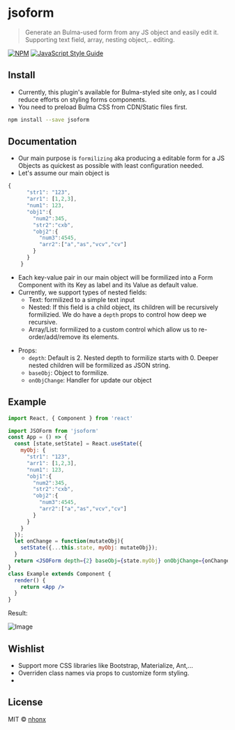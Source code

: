 # jsoform

> Generate an Bulma-used form from any JS object and easily edit it. Supporting text field, array, nesting object,.. editing.

[![NPM](https://img.shields.io/npm/v/jsoform.svg)](https://www.npmjs.com/package/jsoform) [![JavaScript Style Guide](https://img.shields.io/badge/code_style-standard-brightgreen.svg)](https://standardjs.com)

## Install
* Currently, this plugin's available for Bulma-styled site only, as I could reduce efforts on styling forms components.
* You need to preload Bulma CSS from CDN/Static files first.
```bash
npm install --save jsoform
```

## Documentation
* Our main purpose is `formilizing` aka producing a editable form for a JS Objects as quickest as possible with least configuration needed.
* Let's assume our main object is
```js
{
      "str1": "123",
      "arr1": [1,2,3],
      "num1": 123,
      "obj1":{
        "num2":345,
        "str2":"cxb",
        "obj2":{
          "num3":4545,
          "arr2":["a","as","vcv","cv"]
        }
      }
    }
```
  - Each key-value pair in our main object will be formilized into a Form Component with its Key as label and its Value as default value.
  - Currently, we support types of nested fields:
    - Text: formilized to a simple text input
    - Nested: If this field is a child object, its children will be recursively formilizied. We do have a `depth` props to control how deep we recursive.
    - Array/List: formilized to a custom control which allow us to re-order/add/remove its elements. 
* Props:
  - `depth`: Default is 2. Nested depth to formilize starts with 0. Deeper nested children will be formilized as JSON string.
  - `baseObj`: Object to formilize. 
  - `onObjChange`: Handler for update our object

## Example

```jsx
import React, { Component } from 'react'

import JSOForm from 'jsoform'
const App = () => {
  const [state,setState] = React.useState({
    myObj: {
      "str1": "123",
      "arr1": [1,2,3],
      "num1": 123,
      "obj1":{
        "num2":345,
        "str2":"cxb",
        "obj2":{
          "num3":4545,
          "arr2":["a","as","vcv","cv"]
        }
      }
    }
  });
  let onChange = function(mutateObj){
    setState({...this.state, myObj: mutateObj});
  }
  return <JSOForm depth={2} baseObj={state.myObj} onObjChange={onChange} />
}
class Example extends Component {
  render() {
    return <App />
  }
}
```
Result:

![Image](https://i.imgur.com/iE8Cvdu.png "Result")

## Wishlist
- Support more CSS libraries like Bootstrap, Materialize, Ant,...
- Overriden class names via props to customize form styling.
- 

## License

MIT © [nhonx](https://github.com/nhonx)
